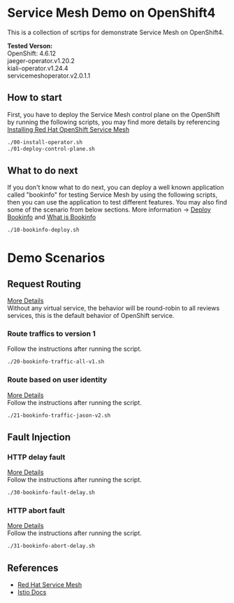 # Service Mesh Demo on OpenShift4
This is a collection of scrtips for demonstrate Service Mesh on OpenShift4.  
  
**Tested Verson:**  
OpenShift: 4.6.12  
jaeger-operator.v1.20.2  
kiali-operator.v1.24.4  
servicemeshoperator.v2.0.1.1  
  
## How to start
First, you have to deploy the Service Mesh control plane on the OpenShift by running the following scripts, you may find more details by referencing [Installing Red Hat OpenShift Service Mesh](https://docs.openshift.com/container-platform/latest/service_mesh/v2x/installing-ossm.html)
```bash
./00-install-operator.sh
./01-deploy-control-plane.sh
```
## What to do next
If you don't know what to do next, you can deploy a well known application called "bookinfo" for testing Service Mesh by using the following scripts, then you can use the application to test different features. You may also find some of the scenario from below sections. More information -> [Deploy Bookinfo](https://docs.openshift.com/container-platform/latest/service_mesh/v2x/prepare-to-deploy-applications-ossm.html#ossm-tutorial-bookinfo-overview_deploying-applications-ossm) and [What is Bookinfo](https://istio.io/latest/docs/examples/bookinfo)
```bash
./10-bookinfo-deploy.sh
```
# Demo Scenarios
## Request Routing
[More Details](https://istio.io/latest/docs/tasks/traffic-management/request-routing/)  
Without any virtual service, the behavior will be round-robin to all reviews services, this is the default behavior of OpenShift service.
### Route traffics to version 1
Follow the instructions after running the script.
```bash
./20-bookinfo-traffic-all-v1.sh
```
### Route based on user identity
[More Details](https://istio.io/latest/docs/tasks/traffic-management/request-routing/#route-based-on-user-identity)  
Follow the instructions after running the script.
```bash
./21-bookinfo-traffic-jason-v2.sh
```
## Fault Injection
### HTTP delay fault
[More Details](https://istio.io/latest/docs/tasks/traffic-management/fault-injection/#injecting-an-http-delay-fault)  
Follow the instructions after running the script.
```bash
./30-bookinfo-fault-delay.sh
```
### HTTP abort fault
[More Details](https://istio.io/latest/docs/tasks/traffic-management/fault-injection/#injecting-an-http-abort-fault)  
Follow the instructions after running the script.
```bash
./31-bookinfo-abort-delay.sh
```
## References
- [Red Hat Service Mesh](https://docs.openshift.com/container-platform/latest/service_mesh/v2x/servicemesh-release-notes.html)
- [Istio Docs](https://istio.io/docs/)

